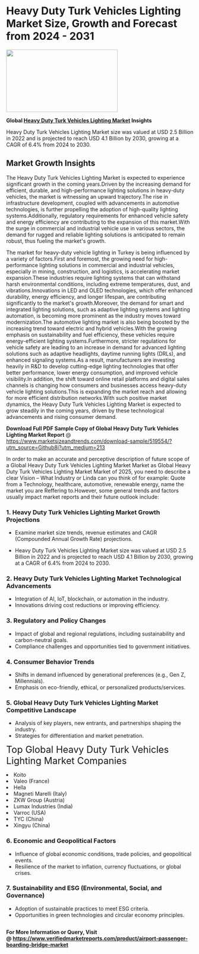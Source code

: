 <H1>Heavy Duty Turk Vehicles Lighting Market Size, Growth and Forecast from 2024 - 2031</H1><img class="aligncenter size-medium wp-image-584254" src="https://thirdeyenews.in/wp-content/uploads/2024/09/Global-Market-Research-300x168.jpeg" alt="" width="300" height="168" /><p><strong>Global&nbsp;<a href="https://www.marketsizeandtrends.com/download-sample/519554/?utm_source=Github8j?utm_medium=213">Heavy Duty Turk Vehicles Lighting Market</a> Insights</strong></p><p>Heavy Duty Turk Vehicles Lighting Market size was valued at USD 2.5 Billion in 2022 and is projected to reach USD 4.1 Billion by 2030, growing at a CAGR of 6.4% from 2024 to 2030.</p><p><h2>Market Growth Insights</h2> <p>The Heavy Duty Turk Vehicles Lighting Market is expected to experience significant growth in the coming years.Driven by the increasing demand for efficient, durable, and high-performance lighting solutions in heavy-duty vehicles, the market is witnessing an upward trajectory.The rise in infrastructure development, coupled with advancements in automotive technologies, is further propelling the adoption of high-quality lighting systems.Additionally, regulatory requirements for enhanced vehicle safety and energy efficiency are contributing to the expansion of this market.With the surge in commercial and industrial vehicle use in various sectors, the demand for rugged and reliable lighting solutions is anticipated to remain robust, thus fueling the market's growth.</p> <p>The market for heavy-duty vehicle lighting in Turkey is being influenced by a variety of factors.First and foremost, the growing need for high-performance lighting solutions in commercial and industrial vehicles, especially in mining, construction, and logistics, is accelerating market expansion.These industries require lighting systems that can withstand harsh environmental conditions, including extreme temperatures, dust, and vibrations.Innovations in LED and OLED technologies, which offer enhanced durability, energy efficiency, and longer lifespan, are contributing significantly to the market's growth.Moreover, the demand for smart and integrated lighting solutions, such as adaptive lighting systems and lighting automation, is becoming more prominent as the industry moves toward modernization.The automotive lighting market is also being boosted by the increasing trend toward electric and hybrid vehicles.With the growing emphasis on sustainability and fuel efficiency, these vehicles require energy-efficient lighting systems.Furthermore, stricter regulations for vehicle safety are leading to an increase in demand for advanced lighting solutions such as adaptive headlights, daytime running lights (DRLs), and enhanced signaling systems.As a result, manufacturers are investing heavily in R&D to develop cutting-edge lighting technologies that offer better performance, lower energy consumption, and improved vehicle visibility.In addition, the shift toward online retail platforms and digital sales channels is changing how consumers and businesses access heavy-duty vehicle lighting solutions.This is expanding the market reach and allowing for more efficient distribution networks.With such positive market dynamics, the Heavy Duty Turk Vehicles Lighting Market is expected to grow steadily in the coming years, driven by these technological advancements and rising consumer demand.<p><span class=""><strong>Download Full PDF Sample Copy of Global Heavy Duty Turk Vehicles Lighting Market Report</strong> @ <a href="https://www.marketsizeandtrends.com/download-sample/519554/?utm_source=Github8j?utm_medium=213" target="_blank">https://www.marketsizeandtrends.com/download-sample/519554/?utm_source=Github8j?utm_medium=213</a></span></p><p>In order to make an accurate and perceptive description of future scope of a Global&nbsp;Heavy Duty Turk Vehicles Lighting Market Market as Global&nbsp;Heavy Duty Turk Vehicles Lighting Market Market of 2025, you need to describe a clear Vision &ndash; What Industry or Linda can you think of for example: Quote from a Technology, healthcare, automotive, renewable energy, name the market you are Reffering to.However, some general trends and factors usually impact market reports and their future outlook include:</p><h3>1.&nbsp;<strong>Heavy Duty Turk Vehicles Lighting Market Growth Projections</strong></h3><ul><li>Examine market size trends, revenue estimates and CAGR (Compounded Annual Growth Rate) projections.</li><li><p>Heavy Duty Turk Vehicles Lighting Market size was valued at USD 2.5 Billion in 2022 and is projected to reach USD 4.1 Billion by 2030, growing at a CAGR of 6.4% from 2024 to 2030.</p></li></ul><h3>2.&nbsp;<strong>Heavy Duty Turk Vehicles Lighting Market Technological Advancements</strong></h3><ul><li>Integration of AI, IoT, blockchain, or automation in the industry.</li><li>Innovations driving cost reductions or improving efficiency.</li></ul><h3>3.&nbsp;<strong>Regulatory and Policy Changes</strong></h3><ul><li>Impact of global and regional regulations, including sustainability and carbon-neutral goals.</li><li>Compliance challenges and opportunities tied to government initiatives.</li></ul><h3>4.&nbsp;<strong>Consumer Behavior Trends</strong></h3><ul><li>Shifts in demand influenced by generational preferences (e.g., Gen Z, Millennials).</li><li>Emphasis on eco-friendly, ethical, or personalized products/services.</li></ul><h3>5.&nbsp;<strong>Global Heavy Duty Turk Vehicles Lighting Market Competitive Landscape</strong></h3><ul><li>Analysis of key players, new entrants, and partnerships shaping the industry.</li><li>Strategies for differentiation and market penetration.</li></ul><p data-pm-slice="1 1 []"><span style="color: inherit; font-family: inherit; font-size: 25px;">Top Global Heavy Duty Turk Vehicles Lighting Market Companies</span></p><div class="" data-test-id=""><p><li>Koito</li><li> Valeo (France)</li><li> Hella</li><li> Magneti Marelli (Italy)</li><li> ZKW Group (Austria)</li><li> Lumax Industries (India)</li><li> Varroc (USA)</li><li> TYC (China)</li><li> Xingyu (China)</li></p></div><h3>6.&nbsp;<strong>Economic and Geopolitical Factors</strong></h3><ul><li>Influence of global economic conditions, trade policies, and geopolitical events.</li><li>Resilience of the market to inflation, currency fluctuations, or global crises.</li></ul><h3>7.&nbsp;<strong>Sustainability and ESG (Environmental, Social, and Governance)</strong></h3><ul><li>Adoption of sustainable practices to meet ESG criteria.</li><li>Opportunities in green technologies and circular economy principles.</li></ul><h2><strong style="font-size: 14px;">For More Information or Query, Visit @&nbsp;</strong><a style="background-color: #ffffff; font-size: 14px;" href="https://www.marketsizeandtrends.com/report/heavy-duty-turk-vehicles-lighting-market/" target="_blank">https://www.verifiedmarketreports.com/product/airport-passenger-boarding-bridge-market</a></h2>
